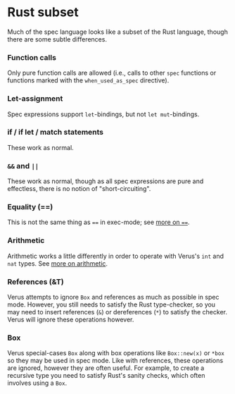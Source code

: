 # Rust subset

Much of the spec language looks like a subset of the Rust language, though
there are some subtle differences.

### Function calls

Only pure function calls are allowed (i.e., calls to other `spec` functions or
functions marked with the `when_used_as_spec` directive).

### Let-assignment

Spec expressions support `let`-bindings, but not `let mut`-bindings.

### if / if let / match statements

These work as normal.

### `&&` and `||`

These work as normal, though as all spec expressions are pure and effectless,
there is no notion of "short-circuiting".

### Equality (==)

This is not the same thing as `==` in exec-mode; see [more on `==`](./spec-equality.md).

### Arithmetic

Arithmetic works a little differently in order to operate with Verus's `int`
and `nat` types. See [more on arithmetic](./spec-arithmetic.md).

### References (&T)

Verus attempts to ignore `Box` and references as much as possible in spec mode.
However, you still needs to satisfy the Rust type-checker, so you may need to insert
references (`&`) or dereferences (`*`) to satisfy the checker. Verus will ignore these
operations however.

### Box<T>

Verus special-cases `Box` along with box operations like `Box::new(x)` or `*box`
so they may be used in spec mode. Like with references, these operations are ignored,
however they are often useful. For example, to create a recursive type you need to satisfy
Rust's sanity checks, which often involves using a `Box`.
